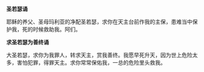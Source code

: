 **圣若瑟诵**

耶稣的养父、圣母玛利亚的净配圣若瑟，求你在天主台前作我的主保，患难当中保护我，死的时候救助我。阿们。

**求圣若瑟为善终诵**

大圣若瑟，求你为我罪人，转求天主，赏我善终。我愿早死升天，因为世上危险太多，害怕犯罪，得罪天主。求你常常保佑我，一总的危险里头救我。